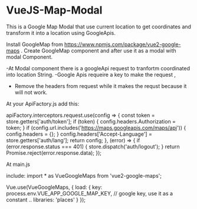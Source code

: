 # VueJS-Map-Modal
This is a Google Map Modal that use current location to get coordinates and transform it into a location using GoogleApis.

Install GoogleMap from https://www.npmjs.com/package/vue2-google-maps .
Create GoogleMap component and after use it as a modal with modal Component. 

-At Modal component there is a googleApi request to tranfortm coordinated into location String. 
-Google Apis requeire a key to make the request , 
- Remove the headers from request while it makes the requst because it will not work.


At your ApiFactory.js add this:

apiFactory.interceptors.request.use(config => {
    const token = store.getters['auth/token'];
    if (token) {
        config.headers.Authorization = token;
    }
    if (config.url.includes('https://maps.googleapis.com/maps/api')) {
        config.headers = {};
    }
    config.headers['Accept-Language'] = store.getters['auth/lang'];
    return config;
}, (error) => {
    if (error.response.status === 401) {
        store.dispatch('auth/logout');
    }
    return Promise.reject(error.response.data);
});


At main.js

include: 
import * as VueGoogleMaps from 'vue2-google-maps';

Vue.use(VueGoogleMaps, {
    load: {
        key: process.env.VUE_APP_GOOGLE_MAP_KEY, // google key, use it as a constant ..
        libraries: 'places'
    }
});


